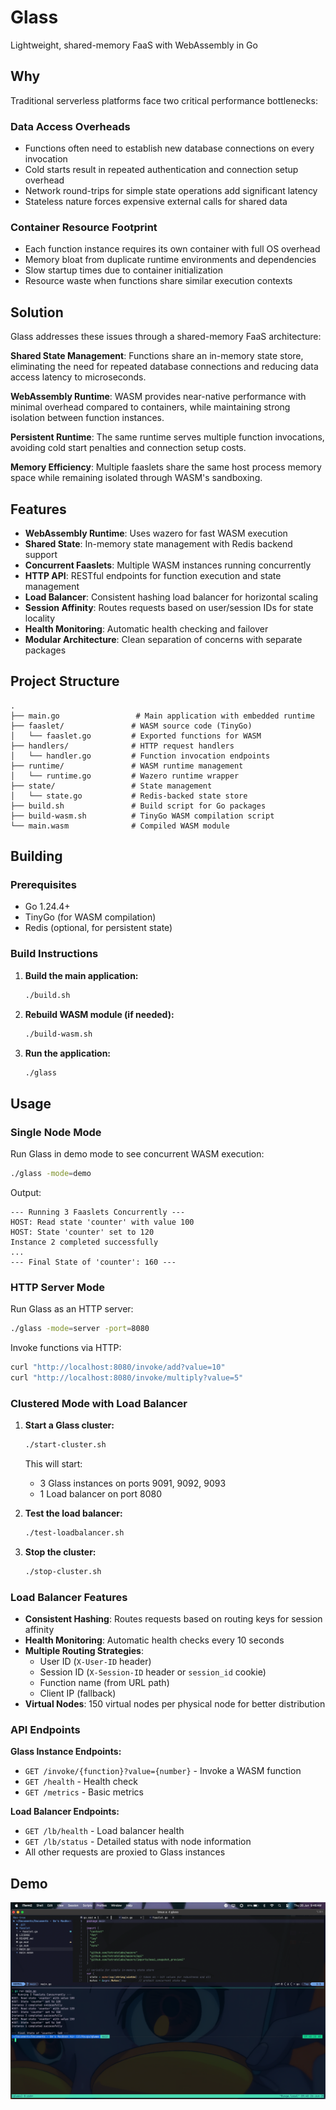 # Glass
Lightweight, shared-memory FaaS with WebAssembly in Go

## Why

Traditional serverless platforms face two critical performance bottlenecks:

### Data Access Overheads
- Functions often need to establish new database connections on every invocation
- Cold starts result in repeated authentication and connection setup overhead
- Network round-trips for simple state operations add significant latency
- Stateless nature forces expensive external calls for shared data

### Container Resource Footprint
- Each function instance requires its own container with full OS overhead
- Memory bloat from duplicate runtime environments and dependencies
- Slow startup times due to container initialization
- Resource waste when functions share similar execution contexts

## Solution

Glass addresses these issues through a shared-memory FaaS architecture:

**Shared State Management**: Functions share an in-memory state store, eliminating the need for repeated database connections and reducing data access latency to microseconds.

**WebAssembly Runtime**: WASM provides near-native performance with minimal overhead compared to containers, while maintaining strong isolation between function instances.

**Persistent Runtime**: The same runtime serves multiple function invocations, avoiding cold start penalties and connection setup costs.

**Memory Efficiency**: Multiple faaslets share the same host process memory space while remaining isolated through WASM's sandboxing.

## Features

- **WebAssembly Runtime**: Uses wazero for fast WASM execution
- **Shared State**: In-memory state management with Redis backend support
- **Concurrent Faaslets**: Multiple WASM instances running concurrently
- **HTTP API**: RESTful endpoints for function execution and state management
- **Load Balancer**: Consistent hashing load balancer for horizontal scaling
- **Session Affinity**: Routes requests based on user/session IDs for state locality
- **Health Monitoring**: Automatic health checking and failover
- **Modular Architecture**: Clean separation of concerns with separate packages

## Project Structure

```
.
├── main.go                 # Main application with embedded runtime
├── faaslet/               # WASM source code (TinyGo)
│   └── faaslet.go         # Exported functions for WASM
├── handlers/              # HTTP request handlers
│   └── handler.go         # Function invocation endpoints
├── runtime/               # WASM runtime management
│   └── runtime.go         # Wazero runtime wrapper
├── state/                 # State management
│   └── state.go           # Redis-backed state store
├── build.sh               # Build script for Go packages
├── build-wasm.sh          # TinyGo WASM compilation script
└── main.wasm              # Compiled WASM module
```

## Building

### Prerequisites

- Go 1.24.4+
- TinyGo (for WASM compilation)
- Redis (optional, for persistent state)

### Build Instructions

1. **Build the main application:**
   ```bash
   ./build.sh
   ```

2. **Rebuild WASM module (if needed):**
   ```bash
   ./build-wasm.sh
   ```

3. **Run the application:**
   ```bash
   ./glass
   ```

## Usage

### Single Node Mode

Run Glass in demo mode to see concurrent WASM execution:

```bash
./glass -mode=demo
```

Output:
```
--- Running 3 Faaslets Concurrently ---
HOST: Read state 'counter' with value 100
HOST: State 'counter' set to 120
Instance 2 completed successfully
...
--- Final State of 'counter': 160 ---
```

### HTTP Server Mode

Run Glass as an HTTP server:

```bash
./glass -mode=server -port=8080
```

Invoke functions via HTTP:

```bash
curl "http://localhost:8080/invoke/add?value=10"
curl "http://localhost:8080/invoke/multiply?value=5"
```

### Clustered Mode with Load Balancer

1. **Start a Glass cluster:**
   ```bash
   ./start-cluster.sh
   ```
   
   This will start:
   - 3 Glass instances on ports 9091, 9092, 9093
   - 1 Load balancer on port 8080

2. **Test the load balancer:**
   ```bash
   ./test-loadbalancer.sh
   ```

3. **Stop the cluster:**
   ```bash
   ./stop-cluster.sh
   ```

### Load Balancer Features

- **Consistent Hashing**: Routes requests based on routing keys for session affinity
- **Health Monitoring**: Automatic health checks every 10 seconds
- **Multiple Routing Strategies**:
  - User ID (`X-User-ID` header)
  - Session ID (`X-Session-ID` header or `session_id` cookie)
  - Function name (from URL path)
  - Client IP (fallback)
- **Virtual Nodes**: 150 virtual nodes per physical node for better distribution

### API Endpoints

**Glass Instance Endpoints:**
- `GET /invoke/{function}?value={number}` - Invoke a WASM function
- `GET /health` - Health check
- `GET /metrics` - Basic metrics

**Load Balancer Endpoints:**
- `GET /lb/health` - Load balancer health
- `GET /lb/status` - Detailed status with node information
- All other requests are proxied to Glass instances

## Demo

![Glass Demo](images/demo.png)
